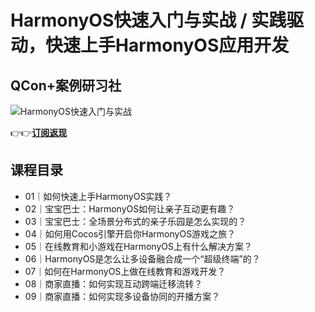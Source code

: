 HarmonyOS快速入门与实战 / 实践驱动，快速上手HarmonyOS应用开发
=========================================

QCon+案例研习社 
-----------

![HarmonyOS快速入门与实战](https://www.geekgay.com/storage/geek/geek_553e12f6d7c897c11d829c8d47ce36ab.jpg)  
  
👉👉[**订阅返现**](https://time.geekbang.org/column/intro/100085801?code=ArP6WTFw8MVPIjaQ1f6QhCVfnavKL0n9BUghsXJxgOU%3D "HarmonyOS快速入门与实战")  
  
课程目录
----

  
  
- 01｜如何快速上手HarmonyOS实践？
- 02｜宝宝巴士：HarmonyOS如何让亲子互动更有趣？
- 03｜宝宝巴士：全场景分布式的亲子乐园是怎么实现的？
- 04｜如何用Cocos引擎开启你HarmonyOS游戏之旅？
- 05｜在线教育和小游戏在HarmonyOS上有什么解决方案？
- 06｜HarmonyOS是怎么让多设备融合成一个“超级终端”的？
- 07｜如何在HarmonyOS上做在线教育和游戏开发？
- 08｜商家直播：如何实现互动跨端迁移流转？
- 09｜商家直播：如何实现多设备协同的开播方案？
